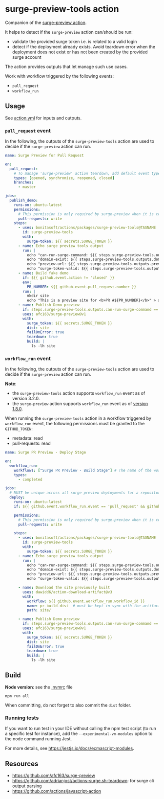 # surge-preview-tools action

Companion of the [surge-preview action](https://github.com/afc163/surge-preview).

It helps to detect if the `surge-preview` action can/should be run:
- validate the provided surge token i.e. is related to a valid login 
- detect if the deployment already exists. Avoid teardown error when the deployment does not exist or has not been created by the provided surge account

The action provides outputs that let manage such use cases.

Work with workflow triggered by the following events:
- `pull_request`
- `workflow_run`

## Usage 

See [action.yml](./action.yml) for inputs and outputs.


### `pull_request` event

In the following, the outputs of the `surge-preview-tools` action are used to decide if the `surge-preview` action can run.

```yaml
name: Surge Preview for Pull Request

on:
  pull_request:
    # To manage 'surge-preview' action teardown, add default event types + closed event type
    types: [opened, synchronize, reopened, closed]
    branches:
      - master

jobs:
  publish_demo:
    runs-on: ubuntu-latest
    permissions:
      # This permission is only required by surge-preview when it is configured to create Pull Request comment
      pull-requests: write
    steps:
      - uses: bonitasoft/actions/packages/surge-preview-tools@TAGNAME
        id: surge-preview-tools
        with:
          surge-token: ${{ secrets.SURGE_TOKEN }}
      - name: Echo surge preview tools output
        run: |
          echo "can-run-surge-command: ${{ steps.surge-preview-tools.outputs.can-run-surge-command }}"
          echo "domain-exist: ${{ steps.surge-preview-tools.outputs.domain-exist }}" 
          echo "preview-url: ${{ steps.surge-preview-tools.outputs.preview-url }}" 
          echo "surge-token-valid: ${{ steps.surge-preview-tools.outputs.surge-token-valid }}"
      - name: Build fake demo
        if: ${{ github.event.action != 'closed' }}
        env:
          PR_NUMBER: ${{ github.event.pull_request.number }}
        run: |
          mkdir site
          echo "This is a preview site for <b>PR #${PR_NUMBER}</b>" > site/index.html
      - name: Publish Demo preview
        if: steps.surge-preview-tools.outputs.can-run-surge-command == 'true'
        uses: afc163/surge-preview@v1
        with:
          surge_token: ${{ secrets.SURGE_TOKEN }}
          dist: site
          failOnError: true
          teardown: true
          build: |
            ls -lh site
```

### `workflow_run` event

In the following, the outputs of the `surge-preview-tools` action are used to decide if the `surge-preview` action can run.

**Note**:
- the `surge-preview-tools` action supports `workflow_run` event as of version 3.2.0.
- the `surge-preview` action supports `workflow_run` event as of [version 1.8.0](https://github.com/afc163/surge-preview/commit/4628aab4d29c2679cbce5aff7f45eac8ff219609).

When running the `surge-preview-tools` action in a workflow triggered by `workflow_run` event, the following permissions must be granted to the `GITHUB_TOKEN`:
- metadata: read
- pull-requests: read


```yaml
name: Surge PR Preview - Deploy Stage

on:
  workflow_run:
    workflows: ["Surge PR Preview - Build Stage"] # The name of the workflow that will trigger this workflow
    types:
      - completed

jobs:
  # MUST be unique across all surge preview deployments for a repository as the job id is used in the deployment URL
  deploy:
    runs-on: ubuntu-latest
    if: ${{ github.event.workflow_run.event == 'pull_request' && github.event.workflow_run.conclusion == 'success' }}

    permissions:
      # This permission is only required by surge-preview when it is configured to create Pull Request comment
      pull-requests: write

    steps:
      - uses: bonitasoft/actions/packages/surge-preview-tools@TAGNAME
        id: surge-preview-tools
        with:
          surge-token: ${{ secrets.SURGE_TOKEN }}
      - name: Echo surge preview tools output
        run: |
          echo "can-run-surge-command: ${{ steps.surge-preview-tools.outputs.can-run-surge-command }}"
          echo "domain-exist: ${{ steps.surge-preview-tools.outputs.domain-exist }}" 
          echo "preview-url: ${{ steps.surge-preview-tools.outputs.preview-url }}" 
          echo "surge-token-valid: ${{ steps.surge-preview-tools.outputs.surge-token-valid }}"

      - name: Download the site previously built
        uses: dawidd6/action-download-artifact@v3
        with:
          workflow: ${{ github.event.workflow_run.workflow_id }}
          name: pr-build-dist  # must be kept in sync with the artifact name downloaded in the build stage
          path: site/

      - name: Publish Demo preview
        if: steps.surge-preview-tools.outputs.can-run-surge-command == 'true'
        uses: afc163/surge-preview@v1
        with:
          surge_token: ${{ secrets.SURGE_TOKEN }}
          dist: site
          failOnError: true
          teardown: true
          build: |
            ls -lh site
```


## Build

**Node version**: see the [.nvmrc](.nvmrc) file

`npm run all`

When committing, do not forget to also commit the `dist` folder.


### Running tests

If you want to run test in your IDE without calling the npm test script (to run a specific test for instance), add the
`--experimental-vm-modules` option to the node command running Jest.

For more details, see https://jestjs.io/docs/ecmascript-modules.



## Resources

- https://github.com/afc163/surge-preview
- https://github.com/adrianjost/actions-surge.sh-teardown: for surge cli output parsing
- https://github.com/actions/javascript-action

